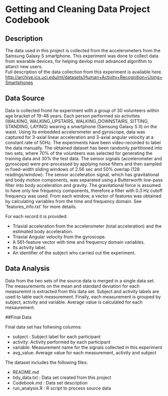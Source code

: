 # Getting and Cleaning Data Project Codebook


## Description

The data used in this project is collected from the accelerometers from the Samsung Galaxy S smartphone. This experiment was done to collect data from wearable devices, for helping devlop most advanced algorithm to attarct new users.  
Full description of the data collection from this experiment is available here.
http://archive.ics.uci.edu/ml/datasets/Human+Activity+Recognition+Using+Smartphones

## Data Source
Data is collected fromt he experiment with a group of 30  volunteers within age bracket of 19-48 years. Each person performed six activities (WALKING, WALKING_UPSTAIRS, WALKING_DOWNSTAIRS, SITTING, STANDING, LAYING) wearing a smartphone (Samsung Galaxy S II) on the waist. Using its embedded accelerometer and gyroscope, data was captured  for 3-axial linear acceleration and 3-axial angular velocity at a constant rate of 50Hz. The experiments have been video-recorded to label the data manually. The obtained dataset has been randomly partitioned into two sets, where 70% of the volunteers was selected for generating the training data and 30% the test data. 
The sensor signals (accelerometer and gyroscope) were pre-processed by applying noise filters and then sampled in fixed-width sliding windows of 2.56 sec and 50% overlap (128 readings/window). The sensor acceleration signal, which has gravitational and body motion components, was separated using a Butterworth low-pass filter into body acceleration and gravity. The gravitational force is assumed to have only low frequency components, therefore a filter with 0.3 Hz cutoff frequency was used. From each window, a vector of features was obtained by calculating variables from the time and frequency domain. See 'features_info.txt' for more details. 

For each record it is provided:
- Triaxial acceleration from the accelerometer (total acceleration) and the estimated body acceleration.
- Triaxial Angular velocity from the gyroscope. 
- A 561-feature vector with time and frequency domain variables. 
- Its activity label. 
- An identifier of the subject who carried out the experiment.

## Data Analysis
Data from the two sets of the source data is merged in a single data set. The measurements on the mean and standard deviation for each measuremnt is extracted from this data set. Subject and activity labels are used to lable each measurement.
Finally, each measurement is grouped by subject, activity and variable. Average value is calculated for each mesaurement.

##Final Data

Final data set has follwoing columns:

* subject : Subject label for each participant
* activity: Activity performed by each participant
* variable: Measurement name for the signals collected in this experiment
* avg_value: Average value for each measurement, activity and subject

The dataset includes the following files:

* README.md 
* tidy_data.txt : Data set created from this project
* Codebook.md : Data set description
* run_analysis.R : R script to process source data
